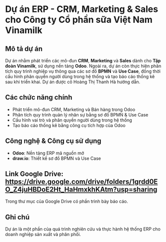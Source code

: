 # Dự án ERP - CRM, Marketing & Sales cho Công ty Cổ phần sữa Việt Nam Vinamilk

## Mô tả dự án

Dự án nhằm phát triển các mô-đun **CRM**, **Marketing** và **Sales** dành cho **Tập đoàn Vinamilk**, sử dụng nền tảng **Odoo**. Ngoài ra, dự án còn thực hiện phân tích quy trình nghiệp vụ thông qua các sơ đồ **BPMN** và **Use Case**, đồng thời cấu hình phân quyền người dùng trong hệ thống và tạo báo cáo thống kê sau khi triển khai.
Dự án được cô Hoàng Thị Thanh Hà hướng dẫn.

## Các chức năng chính

- Phát triển mô-đun CRM, Marketing và Bán hàng trong Odoo
- Phân tích quy trình quản lý nhân sự bằng sơ đồ BPMN & Use Case
- Cấu hình vai trò và phân quyền người dùng trong hệ thống
- Tạo báo cáo thống kê bằng công cụ tích hợp của Odoo

## Công nghệ & Công cụ sử dụng

-  **Odoo**: Nền tảng ERP mã nguồn mở
-  **draw.io**: Thiết kế sơ đồ BPMN và Use Case

## Link Google Drive: https://drive.google.com/drive/folders/1grdd0EO_Z4juHBDoE2Ht_HaHmxkhKAtm?usp=sharing
Trong thư mục của Google Drive có phần trình bày báo cáo.



## Ghi chú

Dự án là một phần của quá trình nghiên cứu và thực hành hệ thống ERP cho doanh nghiệp sản xuất và phân phối.

